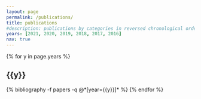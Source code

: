 ```yaml
---
layout: page
permalink: /publications/
title: publications
#description: publications by categories in reversed chronological order. generated by jekyll-scholar.
years: [2021, 2020, 2019, 2018, 2017, 2016]
nav: true
---
```


<div class="publications">

{% for y in page.years %}
  <h2 class="year">{{y}}</h2>
  {% bibliography -f papers -q @*[year={{y}}]* %}
{% endfor %}

</div>
